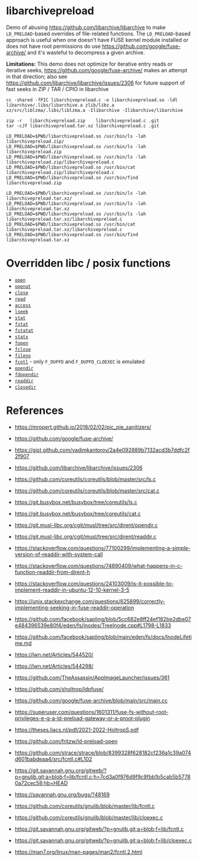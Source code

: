 # libarchivepreload
Demo of abusing https://github.com/libarchive/libarchive to make `LD_PRELOAD`-based overrides of file-related functions. The `LD_PRELOAD`-based approach is useful when one doesn't have FUSE kernel module installed or does not have root permissions do use https://github.com/google/fuse-archive/ and it's wasteful to decompress a given archive.

**Limitations:** This demo does not optimize for iterative entry reads or iterative seeks, https://github.com/google/fuse-archive/ makes an attempt in that direction; also see https://github.com/libarchive/libarchive/issues/2306 for future support of fast seeks in ZIP / TAR / CPIO in libarchive


```shell
cc -shared -fPIC libarchivepreload.c -o libarchivepreload.so -ldl libarchive/.libs/libarchive.a zlib/libz.a xz/src/liblzma/.libs/liblzma.a -Ilibarchive -Ilibarchive/libarchive

zip -r   libarchivepreload.zip    libarchivepreload.c .git
tar -cJf libarchivepreload.tar.xz libarchivepreload.c .git

LD_PRELOAD=$PWD/libarchivepreload.so /usr/bin/ls -lah libarchivepreload.zip/
LD_PRELOAD=$PWD/libarchivepreload.so /usr/bin/ls -lah libarchivepreload.zip
LD_PRELOAD=$PWD/libarchivepreload.so /usr/bin/ls -lah libarchivepreload.zip/libarchivepreload.c
LD_PRELOAD=$PWD/libarchivepreload.so /usr/bin/cat libarchivepreload.zip/libarchivepreload.c
LD_PRELOAD=$PWD/libarchivepreload.so /usr/bin/find libarchivepreload.zip
          
LD_PRELOAD=$PWD/libarchivepreload.so /usr/bin/ls -lah libarchivepreload.tar.xz/
LD_PRELOAD=$PWD/libarchivepreload.so /usr/bin/ls -lah libarchivepreload.tar.xz
LD_PRELOAD=$PWD/libarchivepreload.so /usr/bin/ls -lah libarchivepreload.tar.xz/libarchivepreload.c
LD_PRELOAD=$PWD/libarchivepreload.so /usr/bin/cat libarchivepreload.tar.xz/libarchivepreload.c
LD_PRELOAD=$PWD/libarchivepreload.so /usr/bin/find libarchivepreload.tar.xz
```

# Overridden libc / posix functions
- [`open`](https://man7.org/linux/man-pages/man2/open.2.html)
- [`openat`](https://man7.org/linux/man-pages/man2/openat.2.html)
- [`close`](https://man7.org/linux/man-pages/man2/close.2.html)
- [`read`](https://man7.org/linux/man-pages/man2/read.2.html)
- [`access`](https://man7.org/linux/man-pages/man2/access.2.html)
- [`lseek`](https://man7.org/linux/man-pages/man2/lseek.2.html)
- [`stat`](https://man7.org/linux/man-pages/man2/stat.2.html)
- [`fstat`](https://man7.org/linux/man-pages/man2/fstat.2.html)
- [`fstatat`](https://man7.org/linux/man-pages/man2/fstatat.2.html)
- [`statx`](https://man7.org/linux/man-pages/man2/statx.2.html)
- [`fopen`](https://en.cppreference.com/w/c/io/fopen)
- [`fclose`](https://en.cppreference.com/w/c/io/fclose)
- [`fileno`](https://man7.org/linux/man-pages/man3/fileno.3.html)
- [`fcntl`](https://man7.org/linux/man-pages/man2/fcntl.2.html) - only `F_DUPFD` and `F_DUPFD_CLOEXEC` is emulated
- [`opendir`](https://man7.org/linux/man-pages/man3/opendir.3.html)
- [`fdopendir`](https://man7.org/linux/man-pages/man3/fdopendir.3p.html)
- [`readdir`](https://man7.org/linux/man-pages/man3/readdir.3.html)
- [`closedir`](https://man7.org/linux/man-pages/man3/closedir.3.html)

# References
- https://mropert.github.io/2018/02/02/pic_pie_sanitizers/
- https://github.com/google/fuse-archive/
- https://gist.github.com/vadimkantorov/2a4e092889b7132acd3b7ddfc2f2f907
- https://github.com/libarchive/libarchive/issues/2306
- https://github.com/coreutils/coreutils/blob/master/src/ls.c
- https://github.com/coreutils/coreutils/blob/master/src/cat.c
- https://git.busybox.net/busybox/tree/coreutils/ls.c
- https://git.busybox.net/busybox/tree/coreutils/cat.c
- https://git.musl-libc.org/cgit/musl/tree/src/dirent/opendir.c
- https://git.musl-libc.org/cgit/musl/tree/src/dirent/readdir.c

- https://stackoverflow.com/questions/77100299/implementing-a-simple-version-of-readdir-with-system-call
- https://stackoverflow.com/questions/74890409/what-happens-in-c-function-readdir-from-dirent-h
- https://stackoverflow.com/questions/24103009/is-it-possible-to-implement-readdir-in-ubuntu-12-10-kernel-3-5
- https://unix.stackexchange.com/questions/625899/correctly-implementing-seeking-in-fuse-readdir-operation
- https://github.com/facebook/sapling/blob/5cc682e8ff24ef182be2dbe07e484396539e80f4/eden/fs/inodes/TreeInode.cpp#L1798-L1833
- https://github.com/facebook/sapling/blob/main/eden/fs/docs/InodeLifetime.md
- https://lwn.net/Articles/544520/
- https://lwn.net/Articles/544298/
- https://github.com/TheAssassin/AppImageLauncher/issues/361
- https://github.com/sholtrop/ldpfuse/
- https://github.com/google/fuse-archive/blob/main/src/main.cc
- https://superuser.com/questions/1601311/fuse-fs-without-root-privileges-e-g-a-ld-preload-gateway-or-a-proot-plugin
- https://theses.liacs.nl/pdf/2021-2022-HoltropS.pdf
- https://github.com/fritzw/ld-preload-open
- https://github.com/strace/strace/blob/8399328f628182cf236a1c39a074d601babdeaa4/src/fcntl.c#L102
- https://git.savannah.gnu.org/gitweb/?p=gnulib.git;a=blob;f=lib/fcntl.c;h=7cd3a0f976d9f9c9fbb1b5cab5b57780a72cec58;hb=HEAD
- https://savannah.gnu.org/bugs/?48169
- https://github.com/coreutils/gnulib/blob/master/lib/fcntl.c
- https://github.com/coreutils/gnulib/blob/master/lib/cloexec.c
- https://git.savannah.gnu.org/gitweb/?p=gnulib.git;a=blob;f=lib/fcntl.c
- https://git.savannah.gnu.org/gitweb/?p=gnulib.git;a=blob;f=lib/cloexec.c
- https://man7.org/linux/man-pages/man2/fcntl.2.html
